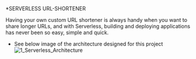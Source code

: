 *SERVERLESS URL-SHORTENER

Having your own custom URL shortener is always handy when you want to share longer URLs, and with Serverless, building and deploying applications has never been so easy, simple and quick.

* See below image of the architecture designed for this project
![1_Serverless_Architecture](https://user-images.githubusercontent.com/100156088/203579261-6a250d07-fd35-4942-be05-21e773999808.png)
